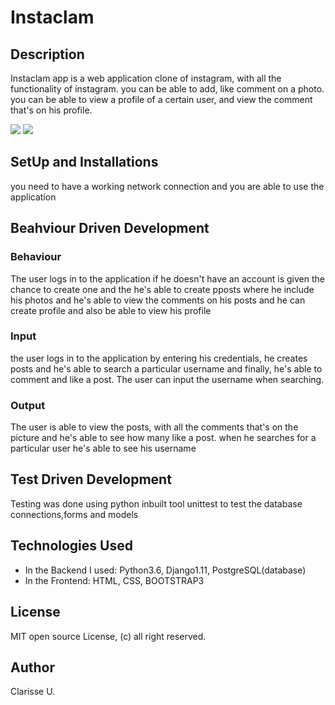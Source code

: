 # Instaclam
## Description
Instaclam app is a web application clone of instagram, with all the functionality of instagram. you can be able to add, like comment on a photo. you can be able to view a profile of a certain user, and view the comment that's on his profile.

<img src="/home/clarisse/Pictures/Screenshot from 2019-10-22 14-57-19.png">

<img src="/home/clarisse/Pictures/Screenshot from 2019-10-22 14-59-59.png">

## SetUp and Installations
you need to have a working network connection and you are able to use the application

## Beahviour Driven Development
### Behaviour
The user logs in to the application if he doesn't have an account is given the chance to create one and the he's able to create pposts where he include his photos and he's able to view the comments on his posts and he can create profile and also be able to view his profile

### Input
the user logs in to the application by entering his credentials, he creates posts and he's able to search a particular username and finally, he's able to comment and like a post. The user can input the username when searching.

### Output
The user is able to view the posts, with all the comments that's on the picture and he's able to see how many like a post. when he searches for a particular user he's able to see his username

## Test Driven Development
Testing was done using python inbuilt tool unittest to test the database connections,forms and models

## Technologies Used
* In the Backend I used: Python3.6,
                        Django1.11,
                        PostgreSQL(database)
* In the Frontend:  HTML,
                    CSS,
                    BOOTSTRAP3

## License
MIT open source License, (c) all right reserved.

## Author
Clarisse U.